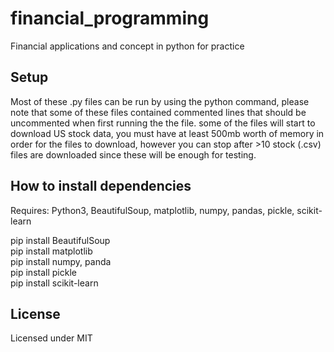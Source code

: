 # financial_programming
Financial applications and concept in python for practice

## Setup

Most of these .py files can be run by using the python command, please note that some of these files contained commented lines that should be uncommented when first running the the file.
some of the files will start to download US stock data, you must have at least 500mb worth of memory in order for the files to download,
however you can stop after >10 stock (.csv) files are downloaded since these will be enough for testing.

## How to install dependencies

Requires: Python3, BeautifulSoup, matplotlib, numpy, pandas, pickle, scikit-learn

pip install BeautifulSoup\
pip install matplotlib\
pip install numpy, panda\
pip install pickle\
pip install scikit-learn

## License
Licensed under MIT
